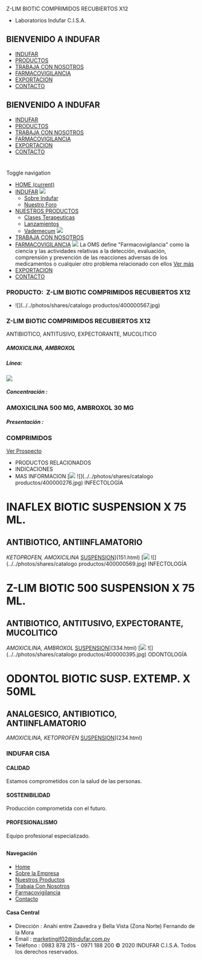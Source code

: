 Z-LIM BIOTIC COMPRIMIDOS RECUBIERTOS X12
- Laboratorios Indufar C.I.S.A.
## BIENVENIDO A INDUFAR
* [INDUFAR](333.html#)
* [PRODUCTOS](333.html#)
* [TRABAJA CON NOSOTROS](333.html#)
* [FARMACOVIGILANCIA](333.html#)
* [EXPORTACION](333.html#)
* [CONTACTO](333.html#)
## BIENVENIDO A INDUFAR
* [INDUFAR](../../index.html)
* [PRODUCTOS](../../productos.html)
* [TRABAJA CON NOSOTROS](../../trabaja_con_nosotros.html)
* [FARMACOVIGILANCIA](../../farmacovigilancia.html)
* [EXPORTACION](../../exportacion.html)
* [CONTACTO](../../contacto.html)
# 
Toggle navigation
* [HOME (current)](../../index.html)
* [INDUFAR](333.html#) 
  [![ ](../../photos/shares/Sistema/Menu/indufar_menul.jpg)](../../institucional.html)
  - [Sobre Indufar](../../institucional.html)
  - [Nuestro Foro](../../blog.html)
* [NUESTROS PRODUCTOS](333.html#) 
  - [Clases Terapeuticas](../clases_terapeuticas.html)
  - [Lanzamientos](../lanzamientos.html)
  - [Vademecum](../../productos.html)
  [![ ](../../photos/shares/Sistema/Menu/productos.png)](../../productos.html)
* [TRABAJA CON NOSOTROS](../../trabaja_con_nosotros.html)
* [FARMACOVIGILANCIA](333.html#) 
  [![ ](../../photos/shares/Sistema/Menu/TUBOS.png)](../../farmacovigilancia.html)
  La OMS define "Farmacovigilancia" como la ciencia y las actividades relativas a la detección, evaluación, comprensión y prevención de las reacciones adversas de los medicamentos o cualquier otro problema relacionado con ellos
  [Ver más](../../farmacovigilancia.html)
* [EXPORTACION](../../exportacion.html)
* [CONTACTO](../../contacto.html)
### PRODUCTO:  Z-LIM BIOTIC COMPRIMIDOS RECUBIERTOS X12
* ![](../../photos/shares/catalogo productos/400000567.jpg)
### **Z-LIM BIOTIC COMPRIMIDOS RECUBIERTOS X12**
ANTIBIOTICO, ANTITUSIVO, EXPECTORANTE, MUCOLITICO
##### **AMOXICILINA, AMBROXOL**
##### **Línea:**
[![](../../photos/shares/Laboratorios/lab_medical.png)](../linea/2.html)
##### **Concentración :**
### AMOXICILINA 500 MG, AMBROXOL 30 MG
##### **Presentación :**
### COMPRIMIDOS
[Ver Prospecto](https://www.indufar.com.py/files/shares/prospectos/400000567.pdf)
* PRODUCTOS RELACIONADOS
* INDICACIONES
* MAS INFORMACION
[![](../../photos/shares/Laboratorios/lab_indufar.png)
![](../../photos/shares/catalogo productos/400000276.jpg)
INFECTOLOGÍA
# INAFLEX BIOTIC SUSPENSION X 75 ML.
## ANTIBIOTICO, ANTIINFLAMATORIO
*KETOPROFEN, AMOXICILINA*
[SUSPENSION](333.html#)](151.html)
[![](../../photos/shares/Laboratorios/lab_medical.png)
![](../../photos/shares/catalogo productos/400000569.jpg)
INFECTOLOGÍA
# Z-LIM BIOTIC 500 SUSPENSION X 75 ML.
## ANTIBIOTICO, ANTITUSIVO, EXPECTORANTE, MUCOLITICO
*AMOXICILINA, AMBROXOL*
[SUSPENSION](333.html#)](334.html)
[![](../../photos/shares/Laboratorios/lab_odontol.png)
![](../../photos/shares/catalogo productos/400000395.jpg)
ODONTOLOGÍA
# ODONTOL BIOTIC SUSP. EXTEMP. X 50ML
## ANALGESICO, ANTIBIOTICO, ANTIINFLAMATORIO
*AMOXICILINA, KETOPROFEN*
[SUSPENSION](333.html#)](234.html)
### INDUFAR CISA
#### CALIDAD
Estamos comprometidos con la salud de las personas.
#### SOSTENIBILIDAD
Producción comprometida con el futuro.
#### PROFESIONALISMO
Equipo profesional especializado.
## 
#### Navegación
* [Home](../../index.html)
* [Sobre la Empresa](../../institucional.html)
* [Nuestros Productos](../../productos.html)
* [Trabaja Con Nosotros](../../trabaja_con_nosotros.html)
* [Farmacovigilancia](../../farmacovigilancia.html)
* [Contacto](../../contacto.html)
#### Casa Central
* Dirección : Anahi entre Zaavedra y Bella Vista (Zona Norte) Fernando de la Mora
* Email : [marketingif02@indufar.com.py](mailto:marketingif02@indufar.com.py)
* Teléfono : 0983 878 215 - 0971 188 200
© 2020 INDUFAR C.I.S.A. Todos los derechos reservados.